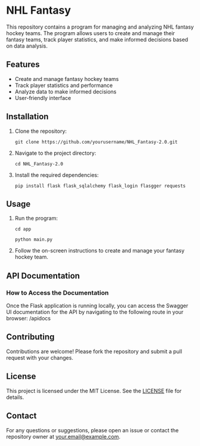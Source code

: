 # NHL Fantasy

This repository contains a program for managing and analyzing NHL fantasy hockey teams. The program allows users to create and manage their fantasy teams, track player statistics, and make informed decisions based on data analysis.

## Features

- Create and manage fantasy hockey teams
- Track player statistics and performance
- Analyze data to make informed decisions
- User-friendly interface

## Installation

1. Clone the repository:
    ```
    git clone https://github.com/yourusername/NHL_Fantasy-2.0.git
    ```
2. Navigate to the project directory:
    ```
    cd NHL_Fantasy-2.0
    ```
3. Install the required dependencies:
    ```
    pip install flask flask_sqlalchemy flask_login flasgger requests
    ```

## Usage

1. Run the program:
    ```
    cd app
    ```

    ```
    python main.py
    ```
3. Follow the on-screen instructions to create and manage your fantasy hockey team.

## API Documentation

### How to Access the Documentation

Once the Flask application is running locally, you can access the Swagger UI documentation for the API by navigating to the following route in your browser: /apidocs

## Contributing

Contributions are welcome! Please fork the repository and submit a pull request with your changes.

## License

This project is licensed under the MIT License. See the [LICENSE](LICENSE) file for details.

## Contact

For any questions or suggestions, please open an issue or contact the repository owner at your.email@example.com.
